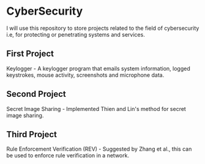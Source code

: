 # CyberSecurity
I will use this repository to store projects related to the field of cybersecurity i.e, for protecting or penetrating systems and services.

## First Project
Keylogger - A keylogger program that emails system information, logged keystrokes, mouse activity, screenshots and microphone data.

## Second Project
Secret Image Sharing - Implemented Thien and Lin's method for secret image sharing.

## Third Project
Rule Enforcement Verification (REV) - Suggested by Zhang et al., this can be used to enforce rule verification in a network.
